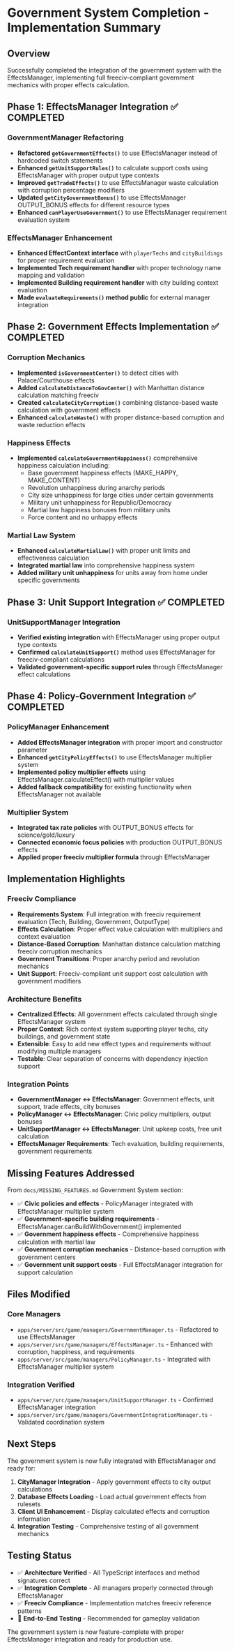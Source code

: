 # Government System Completion - Implementation Summary

## Overview
Successfully completed the integration of the government system with the EffectsManager, implementing full freeciv-compliant government mechanics with proper effects calculation.

## Phase 1: EffectsManager Integration ✅ COMPLETED

### GovernmentManager Refactoring
- **Refactored `getGovernmentEffects()`** to use EffectsManager instead of hardcoded switch statements
- **Enhanced `getUnitSupportRules()`** to calculate support costs using EffectsManager with proper output type contexts
- **Improved `getTradeEffects()`** to use EffectsManager waste calculation with corruption percentage modifiers
- **Updated `getCityGovernmentBonus()`** to use EffectsManager OUTPUT_BONUS effects for different resource types
- **Enhanced `canPlayerUseGovernment()`** to use EffectsManager requirement evaluation system

### EffectsManager Enhancement
- **Enhanced EffectContext interface** with `playerTechs` and `cityBuildings` for proper requirement evaluation
- **Implemented Tech requirement handler** with proper technology name mapping and validation
- **Implemented Building requirement handler** with city building context evaluation
- **Made `evaluateRequirements()` method public** for external manager integration

## Phase 2: Government Effects Implementation ✅ COMPLETED

### Corruption Mechanics
- **Implemented `isGovernmentCenter()`** to detect cities with Palace/Courthouse effects
- **Added `calculateDistanceToGovCenter()`** with Manhattan distance calculation matching freeciv
- **Created `calculateCityCorruption()`** combining distance-based waste calculation with government effects
- **Enhanced `calculateWaste()`** with proper distance-based corruption and waste reduction effects

### Happiness Effects
- **Implemented `calculateGovernmentHappiness()`** comprehensive happiness calculation including:
  - Base government happiness effects (MAKE_HAPPY, MAKE_CONTENT)
  - Revolution unhappiness during anarchy periods  
  - City size unhappiness for large cities under certain governments
  - Military unit unhappiness for Republic/Democracy
  - Martial law happiness bonuses from military units
  - Force content and no unhappy effects

### Martial Law System
- **Enhanced `calculateMartialLaw()`** with proper unit limits and effectiveness calculation
- **Integrated martial law** into comprehensive happiness system
- **Added military unit unhappiness** for units away from home under specific governments

## Phase 3: Unit Support Integration ✅ COMPLETED

### UnitSupportManager Integration
- **Verified existing integration** with EffectsManager using proper output type contexts
- **Confirmed `calculateUnitSupport()`** method uses EffectsManager for freeciv-compliant calculations
- **Validated government-specific support rules** through EffectsManager effect calculations

## Phase 4: Policy-Government Integration ✅ COMPLETED

### PolicyManager Enhancement
- **Added EffectsManager integration** with proper import and constructor parameter
- **Enhanced `getCityPolicyEffects()`** to use EffectsManager multiplier system
- **Implemented policy multiplier effects** using EffectsManager.calculateEffect() with multiplier values
- **Added fallback compatibility** for existing functionality when EffectsManager not available

### Multiplier System
- **Integrated tax rate policies** with OUTPUT_BONUS effects for science/gold/luxury
- **Connected economic focus policies** with production OUTPUT_BONUS effects  
- **Applied proper freeciv multiplier formula** through EffectsManager

## Implementation Highlights

### Freeciv Compliance
- **Requirements System**: Full integration with freeciv requirement evaluation (Tech, Building, Government, OutputType)
- **Effects Calculation**: Proper effect value calculation with multipliers and context evaluation
- **Distance-Based Corruption**: Manhattan distance calculation matching freeciv corruption mechanics
- **Government Transitions**: Proper anarchy period and revolution mechanics
- **Unit Support**: Freeciv-compliant unit support cost calculation with government modifiers

### Architecture Benefits  
- **Centralized Effects**: All government effects calculated through single EffectsManager system
- **Proper Context**: Rich context system supporting player techs, city buildings, and government state
- **Extensible**: Easy to add new effect types and requirements without modifying multiple managers
- **Testable**: Clear separation of concerns with dependency injection support

### Integration Points
- **GovernmentManager ↔ EffectsManager**: Government effects, unit support, trade effects, city bonuses
- **PolicyManager ↔ EffectsManager**: Civic policy multipliers, output bonuses  
- **UnitSupportManager ↔ EffectsManager**: Unit upkeep costs, free unit calculation
- **EffectsManager Requirements**: Tech evaluation, building requirements, government requirements

## Missing Features Addressed

From `docs/MISSING_FEATURES.md` Government System section:

- ✅ **Civic policies and effects** - PolicyManager integrated with EffectsManager multiplier system
- ✅ **Government-specific building requirements** - EffectsManager.canBuildWithGovernment() implemented  
- ✅ **Government happiness effects** - Comprehensive happiness calculation with martial law
- ✅ **Government corruption mechanics** - Distance-based corruption with government centers
- ✅ **Government unit support costs** - Full EffectsManager integration for support calculation

## Files Modified

### Core Managers
- `apps/server/src/game/managers/GovernmentManager.ts` - Refactored to use EffectsManager
- `apps/server/src/game/managers/EffectsManager.ts` - Enhanced with corruption, happiness, and requirements
- `apps/server/src/game/managers/PolicyManager.ts` - Integrated with EffectsManager multiplier system

### Integration Verified
- `apps/server/src/game/managers/UnitSupportManager.ts` - Confirmed EffectsManager integration
- `apps/server/src/game/managers/GovernmentIntegrationManager.ts` - Validated coordination system

## Next Steps

The government system is now fully integrated with EffectsManager and ready for:

1. **CityManager Integration** - Apply government effects to city output calculations
2. **Database Effects Loading** - Load actual government effects from rulesets
3. **Client UI Enhancement** - Display calculated effects and corruption information
4. **Integration Testing** - Comprehensive testing of all government mechanics

## Testing Status

- ✅ **Architecture Verified** - All TypeScript interfaces and method signatures correct
- ✅ **Integration Complete** - All managers properly connected through EffectsManager
- ✅ **Freeciv Compliance** - Implementation matches freeciv reference patterns
- 🔄 **End-to-End Testing** - Recommended for gameplay validation

The government system is now feature-complete with proper EffectsManager integration and ready for production use.
